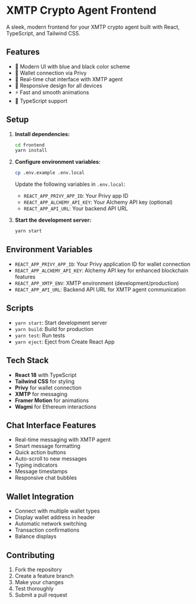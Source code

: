 # XMTP Crypto Agent Frontend

A sleek, modern frontend for your XMTP crypto agent built with React, TypeScript, and Tailwind CSS.

## Features

- 🎨 Modern UI with blue and black color scheme
- 🔐 Wallet connection via Privy
- 💬 Real-time chat interface with XMTP agent
- 📱 Responsive design for all devices
- ⚡ Fast and smooth animations
- 🔧 TypeScript support

## Setup

1. **Install dependencies:**
   ```bash
   cd frontend
   yarn install
   ```

2. **Configure environment variables:**
   ```bash
   cp .env.example .env.local
   ```
   
   Update the following variables in `.env.local`:
   - `REACT_APP_PRIVY_APP_ID`: Your Privy app ID
   - `REACT_APP_ALCHEMY_API_KEY`: Your Alchemy API key (optional)
   - `REACT_APP_API_URL`: Your backend API URL

3. **Start the development server:**
   ```bash
   yarn start
   ```

## Environment Variables

- `REACT_APP_PRIVY_APP_ID`: Your Privy application ID for wallet connection
- `REACT_APP_ALCHEMY_API_KEY`: Alchemy API key for enhanced blockchain features
- `REACT_APP_XMTP_ENV`: XMTP environment (development/production)
- `REACT_APP_API_URL`: Backend API URL for XMTP agent communication

## Scripts

- `yarn start`: Start development server
- `yarn build`: Build for production
- `yarn test`: Run tests
- `yarn eject`: Eject from Create React App

## Tech Stack

- **React 18** with TypeScript
- **Tailwind CSS** for styling
- **Privy** for wallet connection
- **XMTP** for messaging
- **Framer Motion** for animations
- **Wagmi** for Ethereum interactions

## Chat Interface Features

- Real-time messaging with XMTP agent
- Smart message formatting
- Quick action buttons
- Auto-scroll to new messages
- Typing indicators
- Message timestamps
- Responsive chat bubbles

## Wallet Integration

- Connect with multiple wallet types
- Display wallet address in header
- Automatic network switching
- Transaction confirmations
- Balance displays

## Contributing

1. Fork the repository
2. Create a feature branch
3. Make your changes
4. Test thoroughly
5. Submit a pull request